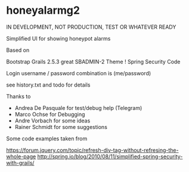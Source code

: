 # honeyalarmg2

IN DEVELOPMENT, NOT PRODUCTION, TEST OR WHATEVER READY

Simplified UI for showing honeypot alarms




Based on

Bootstrap
Grails 2.5.3
great SBADMIN-2 Theme !
Spring Security Code

Login username / password combination is (me/password)


see history.txt and todo for details


Thanks to

- Andrea De Pasquale for test/debug help (Telegram)
- Marco Ochse for Debugging
- Andre Vorbach for some ideas
- Rainer Schmidt for some suggestions


Some code examples taken from

https://forum.jquery.com/topic/refresh-div-tag-without-refresing-the-whole-page
http://spring.io/blog/2010/08/11/simplified-spring-security-with-grails/